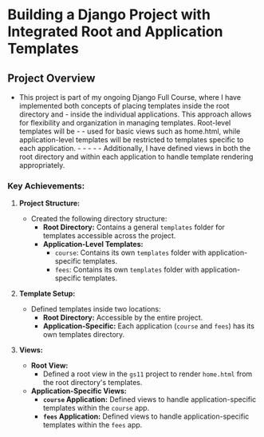 # Building a Django Project with Integrated Root and Application Templates

## Project Overview

- This project is part of my ongoing Django Full Course, where I have implemented both concepts of placing templates inside the root directory and - inside the individual applications. This approach allows for flexibility and organization in managing templates. Root-level templates will be - - used for basic views such as home.html, while application-level templates will be restricted to templates specific to each application. - - -  - - Additionally, I have defined views in both the root directory and within each application to handle template rendering appropriately.
### Key Achievements:

1. **Project Structure:**
   - Created the following directory structure:
     - **Root Directory:** Contains a general `templates` folder for templates accessible across the project.
     - **Application-Level Templates:**
       - `course`: Contains its own `templates` folder with application-specific templates.
       - `fees`: Contains its own `templates` folder with application-specific templates.

2. **Template Setup:**
   - Defined templates inside two locations:
     - **Root Directory:** Accessible by the entire project.
     - **Application-Specific:** Each application (`course` and `fees`) has its own templates directory.

3. **Views:**
   - **Root View:**
     - Defined a root view in the `gs11` project to render `home.html` from the root directory's templates.
   - **Application-Specific Views:**
     - **`course` Application:** Defined views to handle application-specific templates within the `course` app.
     - **`fees` Application:** Defined views to handle application-specific templates within the `fees` app.


